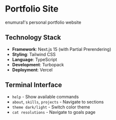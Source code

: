 # Portfolio Site

enumura1's personal portfolio website

## Technology Stack

- **Framework**: Next.js 15 (with Partial Prerendering)
- **Styling**: Tailwind CSS
- **Language**: TypeScript
- **Development**: Turbopack
- **Deployment**: Vercel

## Terminal Interface

- `help` - Show available commands
- `about`, `skills`, `projects` - Navigate to sections
- `theme dark/light` - Switch color theme
- `cat resolutions` - Navigate to goals page
